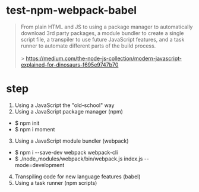 # test-npm-webpack-babel

> From plain HTML and JS to using a package manager to automatically download 3rd party packages, a module bundler to create a single script file, a transpiler to use future JavaScript features, and a task runner to automate different parts of the build process.<br/><br/> > https://medium.com/the-node-js-collection/modern-javascript-explained-for-dinosaurs-f695e9747b70

# step

1. Using a JavaScript the "old-school" way
2. Using a JavaScript package manager (npm)

- \$ npm init
- \$ npm i moment

3. Using a JavaScript module bundler (webpack)

- \$ npm i --save-dev webpack webpack-cli
- \$ ./node_modules/webpack/bin/webpack.js index.js --mode=development

4. Transpiling code for new language features (babel)
5. Using a task runner (npm scripts)
